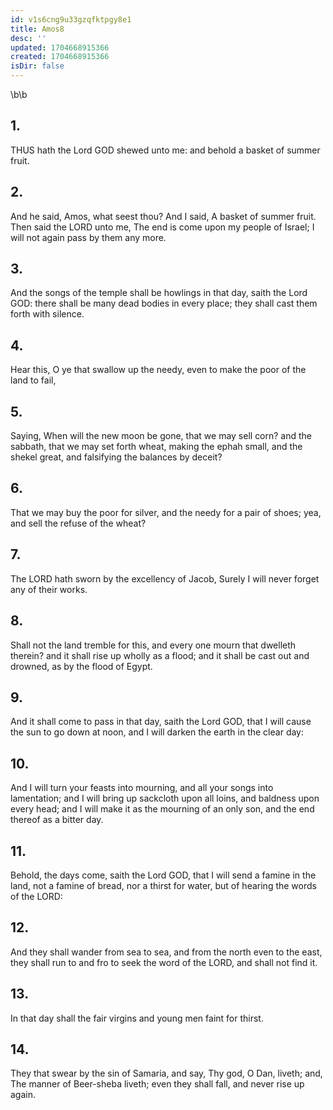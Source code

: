 ```yaml
---
id: v1s6cng9u33gzqfktpgy8e1
title: Amos8
desc: ''
updated: 1704668915366
created: 1704668915366
isDir: false
---
```

\b\b
## 1.
THUS hath the Lord GOD shewed unto me: and behold a basket of summer fruit.
## 2.
And he said, Amos, what seest thou? And I said, A basket of summer fruit. Then said the LORD unto me, The end is come upon my people of Israel; I will not again pass by them any more.
## 3.
And the songs of the temple shall be howlings in that day, saith the Lord GOD: there shall be many dead bodies in every place; they shall cast them forth with silence.
## 4.
Hear this, O ye that swallow up the needy, even to make the poor of the land to fail,
## 5.
Saying, When will the new moon be gone, that we may sell corn? and the sabbath, that we may set forth wheat, making the ephah small, and the shekel great, and falsifying the balances by deceit?
## 6.
That we may buy the poor for silver, and the needy for a pair of shoes; yea, and sell the refuse of the wheat?
## 7.
The LORD hath sworn by the excellency of Jacob, Surely I will never forget any of their works.
## 8.
Shall not the land tremble for this, and every one mourn that dwelleth therein? and it shall rise up wholly as a flood; and it shall be cast out and drowned, as by the flood of Egypt.
## 9.
And it shall come to pass in that day, saith the Lord GOD, that I will cause the sun to go down at noon, and I will darken the earth in the clear day:
## 10.
And I will turn your feasts into mourning, and all your songs into lamentation; and I will bring up sackcloth upon all loins, and baldness upon every head; and I will make it as the mourning of an only son, and the end thereof as a bitter day.
## 11.
Behold, the days come, saith the Lord GOD, that I will send a famine in the land, not a famine of bread, nor a thirst for water, but of hearing the words of the LORD:
## 12.
And they shall wander from sea to sea, and from the north even to the east, they shall run to and fro to seek the word of the LORD, and shall not find it.
## 13.
In that day shall the fair virgins and young men faint for thirst.
## 14.
They that swear by the sin of Samaria, and say, Thy god, O Dan, liveth; and, The manner of Beer-sheba liveth; even they shall fall, and never rise up again.

